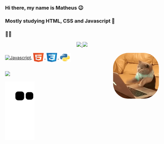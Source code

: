 <!--
**mathspin/mathspin** is a ✨ _special_ ✨ repository because its `README.md` (this file) appears on your GitHub profile.

Here are some ideas to get you started:

- 🔭 I’m currently working on ...
- 🌱 I’m currently learning ...
- 👯 I’m looking to collaborate on ...
- 🤔 I’m looking for help with ...
- 💬 Ask me about ...
- 📫 How to reach me: ...
- 😄 Pronouns: ...
- ⚡ Fun fact: ...
-->

### Hi there, my name is Matheus 😉
### Mostly studying HTML, CSS and Javascript 💭
### 💾😃



<div align="center">
  <a href="https://github.com/mathspin">
  <img height="180em" src="https://github-readme-stats.vercel.app/api?username=mathspin&show_icons=true&theme=tokyonight&include_all_commits=true&count_private=true"/>
  <img height="180em" src="https://github-readme-stats.vercel.app/api/top-langs/?username=mathspin&layout=compact&langs_count=7&theme=tokyonight"/>
</div>
<div style="display: inline_block"><br> <!-- ícones podem ser encontrados em https://devicon.dev/ -->
  <img align="center" alt="Javascript" height="30" width="40" src="https://cdn.jsdelivr.net/gh/devicons/devicon/icons/javascript/javascript-plain.svg">
  <img align="center" alt="HTML" height="30" width="40" src="https://raw.githubusercontent.com/devicons/devicon/master/icons/html5/html5-original.svg">
  <img align="center" alt="CSS" height="30" width="40" src="https://raw.githubusercontent.com/devicons/devicon/master/icons/css3/css3-original.svg">
  <img align="center" alt="Python" height="30" width="40" src="https://raw.githubusercontent.com/devicons/devicon/master/icons/python/python-original.svg">
  <img align="right" alt="imagemLateral" height="150" style="border-radius:50px;" src="https://github.com/mathspin/mathspin/blob/main/giphy%20(gato%20digitando).gif?raw=true">
</div>
  
  ##
 
<div> <!-- ícones podem ser encontrados em https://dev.to/envoy_/150-badges-for-github-pnk ou https://shields.io/ -->
  <a href="https://www.linkedin.com/in/matheus-siqueira-pinto/" target="_blank"><img src="https://img.shields.io/badge/-LinkedIn-%230077B5?style=for-the-badge&logo=linkedin&logoColor=white" target="_blank"></a> 
 
  ![Snake animation](https://github.com/rafaballerini/rafaballerini/blob/output/github-contribution-grid-snake.svg)
 
</div>

